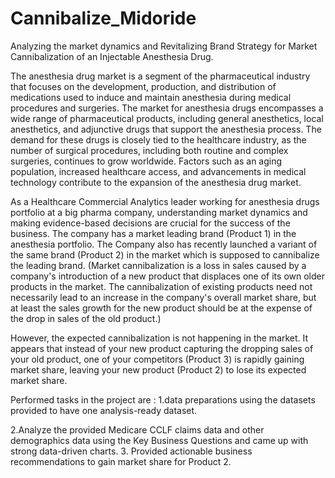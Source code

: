 # Cannibalize_Midoride
Analyzing the market dynamics and Revitalizing Brand Strategy for Market Cannibalization of an Injectable Anesthesia Drug. 

The anesthesia drug market is a segment of the pharmaceutical industry that focuses on the development, production, and distribution of medications used to induce and maintain anesthesia during medical procedures and surgeries. The market for anesthesia drugs encompasses a wide range of pharmaceutical products, including general anesthetics, local anesthetics, and adjunctive drugs that support the anesthesia process. The demand for these drugs is closely tied to the healthcare industry, as the number of surgical procedures, including both routine and complex surgeries, continues to grow worldwide. Factors such as an aging population, increased healthcare access, and advancements in medical technology contribute to the expansion of the anesthesia drug market. 

As a Healthcare Commercial Analytics leader working for anesthesia drugs portfolio at a big pharma company, understanding market dynamics and making evidence-based decisions are crucial for the success of the business. The company has a market leading brand (Product 1) in the anesthesia portfolio. The Company also has recently launched a variant of the same brand (Product 2) in the market which is supposed to cannibalize the leading brand. (Market cannibalization is a loss in sales caused by a company's introduction of a new product that displaces one of its own older products in the market. The cannibalization of existing products need not necessarily lead to an increase in the company's overall market share, but at least the sales growth for the new product should be at the expense of the drop in sales of the old product.)

However, the expected cannibalization is not happening in the market. It appears that instead of your new product capturing the dropping sales of your old product, one of your competitors (Product 3) is rapidly gaining market share, leaving your new product (Product 2) to lose its expected market share.

Performed tasks in the project are : 
1.data preparations using the datasets provided to have one analysis-ready dataset.

2.Analyze the provided Medicare CCLF claims data and other demographics data using the Key Business Questions  and came up with strong data-driven charts.
3. Provided actionable business recommendations to gain market share for Product 2. 



